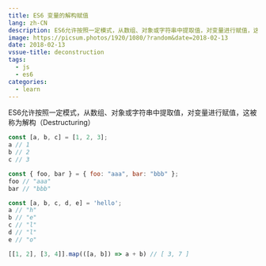 ```yaml
---
title: ES6 变量的解构赋值
lang: zh-CN
description: ES6允许按照一定模式，从数组、对象或字符串中提取值，对变量进行赋值，这被称为解构（Destructuring）
image: https://picsum.photos/1920/1080/?random&date=2018-02-13
date: 2018-02-13
vssue-title: deconstruction
tags:
  - js
  - es6
categories:
  - learn
--- 
```


ES6允许按照一定模式，从数组、对象或字符串中提取值，对变量进行赋值，这被称为解构（Destructuring）

<!-- more -->

``` js
const [a, b, c] = [1, 2, 3];
a // 1
b // 2
c // 3

const { foo, bar } = { foo: "aaa", bar: "bbb" };
foo // "aaa"
bar // "bbb"

const [a, b, c, d, e] = 'hello';
a // "h"
b // "e"
c // "l"
d // "l"
e // "o"

[[1, 2], [3, 4]].map(([a, b]) => a + b) // [ 3, 7 ]
```